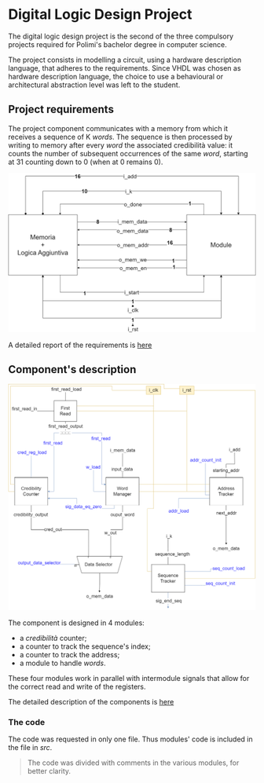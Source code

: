 # Digital Logic Design Project

The digital logic design project is the second of the three compulsory projects required for Polimi's bachelor degree in computer science.

The project consists in modelling a circuit, using a hardware description language, that adheres to the requirements.
Since VHDL was chosen as hardware description language, the choice to use a behavioural or architectural abstraction level was left to the student.

## Project requirements

The project component communicates with a memory from which it receives a sequence of K _words_. The sequence is then processed by writing to memory after every _word_ the associated credibilità value: it counts the number of subsequent occurrences of the same _word_, starting at 31 counting down to 0 (when at 0 remains 0).

![generic interface](../images/General_Schematic.png)

A detailed report of the requirements is [here]()

## Component's description

![whole component](../images/Project_Schematic.png)

The component is designed in 4 modules:

- a _credibilità_ counter;
- a counter to track the sequence's index;
- a counter to track the address;
- a module to handle _words_.

These four modules work in parallel with intermodule signals that allow for the correct read and write of the registers.

The detailed description of the components is [here]()

### The code

The code was requested in only one file. Thus modules' code is included in the file in _src_.

> The code was divided with comments in the various modules, for better clarity.
